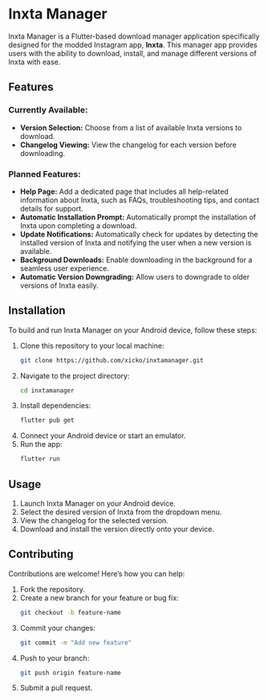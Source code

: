 # Inxta Manager

Inxta Manager is a Flutter-based download manager application specifically designed for the modded Instagram app, **Inxta**. This manager app provides users with the ability to download, install, and manage different versions of Inxta with ease.

## Features

### Currently Available:

- **Version Selection:** Choose from a list of available Inxta versions to download.
- **Changelog Viewing:** View the changelog for each version before downloading.

### Planned Features:

- **Help Page:** Add a dedicated page that includes all help-related information about Inxta, such as FAQs, troubleshooting tips, and contact details for support.
- **Automatic Installation Prompt:** Automatically prompt the installation of Inxta upon completing a download.
- **Update Notifications:** Automatically check for updates by detecting the installed version of Inxta and notifying the user when a new version is available.
- **Background Downloads:** Enable downloading in the background for a seamless user experience.
- **Automatic Version Downgrading:** Allow users to downgrade to older versions of Inxta easily.

## Installation

To build and run Inxta Manager on your Android device, follow these steps:

1. Clone this repository to your local machine:
   ```bash
   git clone https://github.com/xicko/inxtamanager.git
   ```
2. Navigate to the project directory:
   ```bash
   cd inxtamanager
   ```
3. Install dependencies:
   ```bash
   flutter pub get
   ```
4. Connect your Android device or start an emulator.
5. Run the app:
   ```bash
   flutter run
   ```

## Usage

1. Launch Inxta Manager on your Android device.
2. Select the desired version of Inxta from the dropdown menu.
3. View the changelog for the selected version.
4. Download and install the version directly onto your device.

## Contributing

Contributions are welcome! Here’s how you can help:

1. Fork the repository.
2. Create a new branch for your feature or bug fix:
   ```bash
   git checkout -b feature-name
   ```
3. Commit your changes:
   ```bash
   git commit -m "Add new feature"
   ```
4. Push to your branch:
   ```bash
   git push origin feature-name
   ```
5. Submit a pull request.